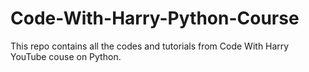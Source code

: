 # Code-With-Harry-Python-Course
This repo contains all the codes and tutorials from Code With Harry YouTube couse on Python. 
